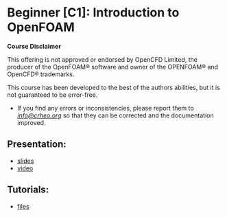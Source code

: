 # Beginner [C1]: Introduction to OpenFOAM

**Course Disclaimer**

This offering is not approved or endorsed by OpenCFD Limited, the producer of the OpenFOAM® software and owner of the OPENFOAM® and OpenCFD® trademarks.


This course has been developed to the best of the authors abilities, but it is not guaranteed to be error-free. 
* If you find any errors or inconsistencies, please report them to *info@crheo.org* so that they can be corrected and the documentation improved.

## Presentation:
  * [slides](http://193.136.11.66:8888/index.php/s/ZyNdR2zWTPqcStg) 
  * [video](https://youtu.be/7DEv-fdArpMQ)

## Tutorials:
  * [files](http://193.136.11.66:8888/index.php/s/EPcdjMNpXL9ym3C)

